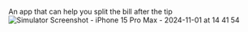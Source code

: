 An app that can help you split the bill after the tip 
![Simulator Screenshot - iPhone 15 Pro Max - 2024-11-01 at 14 41 54](https://github.com/user-attachments/assets/91a1f7d6-b6e8-40a5-9963-c23cdf0ccb53)
